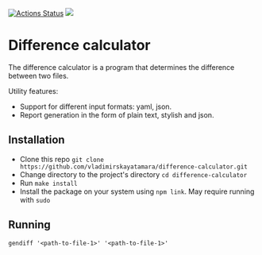 [![Actions Status](https://github.com/vladimirskayatamara/difference-calculator/workflows/hexlet-check/badge.svg)](https://github.com/vladimirskayatamara/difference-calculator/actions)
<a href="https://codeclimate.com/github/vladimirskayatamara/difference-calculator/maintainability"><img src="https://api.codeclimate.com/v1/badges/d556ae4a63e6cacefac7/maintainability" /></a>

# Difference calculator

The difference calculator is a program that determines the difference between two files.

Utility features:

- Support for different input formats: yaml, json.
- Report generation in the form of plain text, stylish and json.

## Installation
- Clone this repo ``git clone https://github.com/vladimirskayatamara/difference-calculator.git``
- Change directory to the project's directory ``cd difference-calculator``
- Run ``make install``
- Install the package on your system using ``npm link``. May require running with ``sudo``

## Running
``gendiff '<path-to-file-1>' '<path-to-file-1>'``

